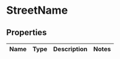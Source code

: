 
# StreetName

## Properties
Name | Type | Description | Notes
------------ | ------------- | ------------- | -------------



